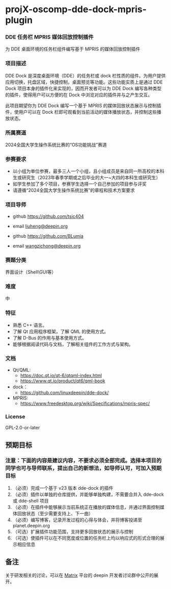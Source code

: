 # projX-oscomp-dde-dock-mpris-plugin

### DDE 任务栏 MPRIS 媒体回放控制插件

为 DDE 桌面环境的任务栏组件编写基于 MPRIS 的媒体回放控制插件

### 项目描述

DDE Dock 是深度桌面环境（DDE）的任务栏或 dock 栏性质的组件。为用户提供应用切换，托盘区域，快捷控制，桌面预览等功能。这些功能实质上是通过 DDE Dock 项目本身的插件化来实现的，因而开发者可以为 DDE Dock 编写各种类型的插件，使得用户可以方便的在 Dock 中浏览对应的插件并与之产生交互。

此项目期望你为 DDE Dock 编写一个基于 MPRIS 的媒体回放状态展示与控制插件，使用户可以在 Dock 栏即可观看到当前活动的媒体播放状态，并控制这些播放状态。

### 所属赛道

2024全国大学生操作系统比赛的“OS功能挑战”赛道

### 参赛要求

- 以小组为单位参赛，最多三人一个小组，且小组成员是来自同一所高校的本科生或研究生（2023年春季学期或之后毕业的大一~大四的本科生或研究生）
- 如学生参加了多个项目，参赛学生选择一个自己参加的项目参与评奖
- 请遵循“2024全国大学生操作系统比赛”的章程和技术方案要求

### 项目导师

* github https://github.com/tsic404
* email liuheng@deepin.org

* github https://github.com/BLumia
* email wangzichong@deepin.org

### 赛题分类
界面设计（Shell\GUI等）

### 难度

中

### 特征

- 熟悉 C++ 语言。
- 了解 Qt 应用程序框架，了解 QML 的使用方式。
- 了解 D-Bus 的作用与基本使用方式。
- 能够根据阅读代码与文档，了解相关组件的工作方式与架构。

### 文档

- Qt/QML:
  - https://doc.qt.io/qt-6/qtqml-index.html
  - https://www.qt.io/product/qt6/qml-book
- dock：
  - https://github.com/linuxdeepin/dde-dock/
- MPRIS:
  - https://www.freedesktop.org/wiki/Specifications/mpris-spec/

### License

GPL-2.0-or-later

## 预期目标

### 注意：下面的内容是建议内容，不要求必须全部完成。选择本项目的同学也可与导师联系，提出自己的新想法，如导师认可，可加入预期目标

1. （必须）完成一个基于 v23 版本 dde-dock 的插件
2. （必须）插件以单独的仓库提供，并能够单独构建，不需要合并入 dde-dock 或 dde-shell 项目
3. （必须）在插件中能够展示当前系统正在播放的媒体信息，并通过界面控制媒体回放状态（至少需要支持上、下一曲）
4. （必须）编写博客，记录开发过程的心得与体会，并将博客投递至 planet.deepin.org
5. （可选）扩展插件功能范围，支持更多回放状态的展示与控制
6. （可选）使插件可以在不同宽度或位置的任务栏上均以响应式的形式合理的展示相应信息

## 备注

关于研发相关的讨论，可以在 [Matrix](https://wiki.deepin.org/Matrix) 平台的 deepin 开发者讨论群中公开的展开。

